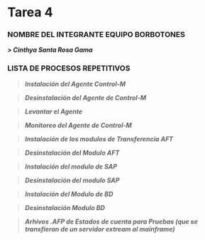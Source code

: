 # Tarea 4 #

### NOMBRE DEL INTEGRANTE EQUIPO BORBOTONES ###
***> Cinthya Santa Rosa Gama***

### LISTA DE PROCESOS REPETITIVOS ###

> **_Instalación del Agente Control-M_**

> **_Desinstalación del Agente de Control-M_**

> **_Levantar el Agente_**

> **_Monitoreo del Agente de Control-M_**

> **_Instalación de los modulos de Transferencia AFT_**

> **_Desinstalación del Modulo AFT_**

> **_Instalación del modulo de SAP_**

> **_Desinstalación del modulo SAP_**

> **_Instalación del Modulo de BD_**

> **_Desinstalación Modulo BD_**

> **_Arhivos .AFP de Estados de cuenta para Pruebas (que se transfieran de un servidor extream al mainframe)_**

> 

>

> 

 








